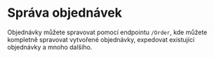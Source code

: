 ﻿---
sidebar_position: 1
---

# Správa objednávek
Objednávky můžete spravovat pomocí endpointu `/Order`, kde můžete kompletně spravovat vytvořené objednávky, expedovat existující objednávky a mnoho dalšího.
